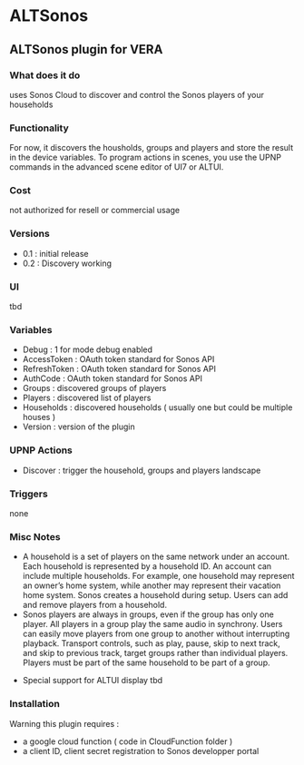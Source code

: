 # ALTSonos
## ALTSonos plugin for VERA

### What does it do
uses Sonos Cloud to discover and control the Sonos players of your households

### Functionality
For now, it discovers the housholds, groups and players and store the result in the device variables.
To program actions in scenes, you use the UPNP commands in the advanced scene editor of UI7 or ALTUI.

### Cost
not authorized for resell or commercial usage

### Versions
- 0.1 : initial release
- 0.2 : Discovery working

### UI
tbd

### Variables
- Debug : 1 for mode debug enabled
- AccessToken : OAuth token standard for Sonos API
- RefreshToken : OAuth token standard for Sonos API
- AuthCode : OAuth token standard for Sonos API
- Groups : discovered groups of players
- Players : discovered list of players
- Households : discovered households ( usually one but could be multiple houses )
- Version : version of the plugin

### UPNP Actions
- Discover : trigger the household, groups and players landscape

### Triggers
none

### Misc Notes
- A household is a set of players on the same network under an account. Each household is represented by a household ID. An account can include multiple households. For example, one household may represent an owner’s home system, while another may represent their vacation home system. Sonos creates a household during setup. Users can add and remove players from a household.
- Sonos players are always in groups, even if the group has only one player. All players in a group play the same audio in synchrony. Users can easily move players from one group to another without interrupting playback. Transport controls, such as play, pause, skip to next track, and skip to previous track, target groups rather than individual players. Players must be part of the same household to be part of a group.

* Special support for ALTUI display
tbd

### Installation
Warning this plugin requires :
- a google cloud function ( code in CloudFunction folder ) 
- a client ID, client secret registration to Sonos developper portal
